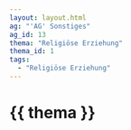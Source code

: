 ```yaml
---
layout: layout.html
ag: "'AG' Sonstiges"
ag_id: 13
thema: "Religiöse Erziehung"
thema_id: 1
tags:
  - "Religiöse Erziehung"
---
```


# {{ thema }}
